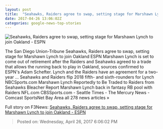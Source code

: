 ```yaml
---
layout: post
title:  "Seahawks, Raiders agree to swap, setting stage for Marshawn Lynch to join Oakland - ESPN"
date: 2017-04-26 13:06:02Z
categories: google-news-top-stories
---
```


![Seahawks, Raiders agree to swap, setting stage for Marshawn Lynch to join Oakland - ESPN](http://a.espncdn.com/combiner/i?img=%2Fphoto%2F2016%2F0516%2Fr83798_1296x729_16%2D9.jpg)

The San Diego Union-Tribune Seahawks, Raiders agree to swap, setting stage for Marshawn Lynch to join Oakland ESPN Marshawn Lynch is set to come out of retirement after the Raiders and Seahawks agreed to a trade that allows the running back to play in Oakland, sources confirmed to ESPN's Adam Schefter. Lynch and the Raiders have an agreement for a two-year ... Seahawks and Raiders flip 2018 fifth- and sixth-rounders for Lynch NBCSports.com Marshawn Lynch Reportedly to Be Traded to Raiders from Seahawks Bleacher Report Marshawn Lynch back in fantasy RB pool with Raiders NFL.com CBSSports.com - Seattle Times - The Mercury News - Comcast SportsNet Bay Area all 278 news articles »


Full story on F3News: [Seahawks, Raiders agree to swap, setting stage for Marshawn Lynch to join Oakland - ESPN](http://www.f3nws.com/n/vzMscC)

> Posted on: Wednesday, April 26, 2017 6:06:02 PM
